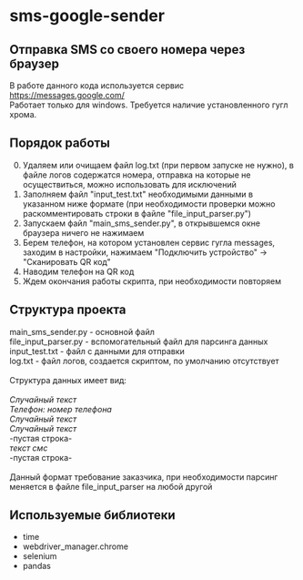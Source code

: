 # sms-google-sender
## Отправка SMS со своего номера через браузер

В работе данного кода используется сервис https://messages.google.com/ <br/>
Работает только для windows. Требуется наличие установленного гугл хрома. <br/>

## Порядок работы

0. Удаляем или очищаем файл log.txt (при первом запуске не нужно), в файле логов содержатся номера, отправка на которые не осуществиться, можно использовать для исключений
1. Заполняем файл "input_test.txt" необходимыми данными в указанном ниже формате (при необходимости проверки можно раскомментировать строки в файле "file_input_parser.py")
2. Запускаем файл "main_sms_sender.py", в открывшемся окне браузера ничего не нажимаем
3. Берем телефон, на котором установлен сервис гугла messages, заходим в настройки, нажимаем "Подключить устройство" -> "Сканировать QR код"
4. Наводим телефон на QR код
5. Ждем окончания работы скрипта, при необходимости повторяем 

## Структура проекта

main_sms_sender.py - основной файл <br/>
file_input_parser.py - вспомогательный файл для парсинга данных <br/>
input_test.txt - файл с данными для отправки <br/>
log.txt - файл логов, создается скриптом, по умолчанию отсутствует <br/>
<br/>
Структура данных имеет вид: <br/>
<br/>
*Случайный текст* <br/>
*Телефон:* *номер телефона* <br/>
*Случайный текст* <br/>
*Случайный текст* <br/>
-пустая строка- <br/>
*текст смс* <br/>
-пустая строка- <br/>
<br/>
Данный формат требование заказчика, при необходимости парсинг меняется в файле file_input_parser на любой другой <br/>


## Используемые библиотеки

* time
* webdriver_manager.chrome
* selenium
* pandas
